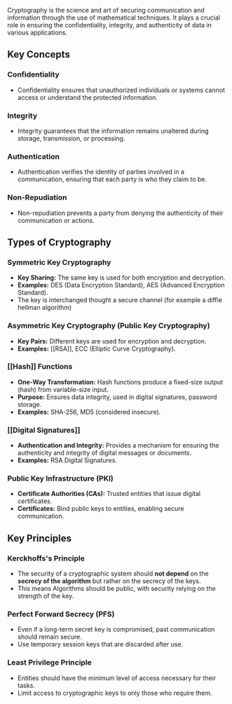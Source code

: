 Cryptography is the science and art of securing communication and information through the use of mathematical techniques. It plays a crucial role in ensuring the confidentiality, integrity, and authenticity of data in various applications.

## Key Concepts

### **Confidentiality**

- Confidentiality ensures that unauthorized individuals or systems cannot access or understand the protected information.

### **Integrity**

- Integrity guarantees that the information remains unaltered during storage, transmission, or processing.

### **Authentication**

- Authentication verifies the identity of parties involved in a communication, ensuring that each party is who they claim to be.

### **Non-Repudiation**

- Non-repudiation prevents a party from denying the authenticity of their communication or actions.

## Types of Cryptography

### **Symmetric Key Cryptography**

- **Key Sharing:** The same key is used for both encryption and decryption.
- **Examples:** DES (Data Encryption Standard), AES (Advanced Encryption Standard).
- The key is interchanged thought a secure channel (for example a diffie hellman algorithm)

### **Asymmetric Key Cryptography (Public Key Cryptography)**

- **Key Pairs:** Different keys are used for encryption and decryption.
- **Examples:** [[RSA]], ECC (Elliptic Curve Cryptography).

### **[[Hash]] Functions**

- **One-Way Transformation:** Hash functions produce a fixed-size output (hash) from variable-size input.
- **Purpose:** Ensures data integrity, used in digital signatures, password storage.
- **Examples:** SHA-256, MD5 (considered insecure).

### **[[Digital Signatures]]**

- **Authentication and Integrity:** Provides a mechanism for ensuring the authenticity and integrity of digital messages or documents.
- **Examples:** RSA Digital Signatures.

### **Public Key Infrastructure (PKI)**

- **Certificate Authorities (CAs):** Trusted entities that issue digital certificates.
- **Certificates:** Bind public keys to entities, enabling secure communication.

## Key Principles

### **Kerckhoffs's Principle**

- The security of a cryptographic system should **not depend** on the **secrecy of the algorithm** but rather on the secrecy of the keys.
- This means Algorithms should be public, with security relying on the strength of the key.

### **Perfect Forward Secrecy (PFS)**

- Even if a long-term secret key is compromised, past communication should remain secure.
- Use temporary session keys that are discarded after use.

### **Least Privilege Principle**

- Entities should have the minimum level of access necessary for their tasks.
- Limit access to cryptographic keys to only those who require them.